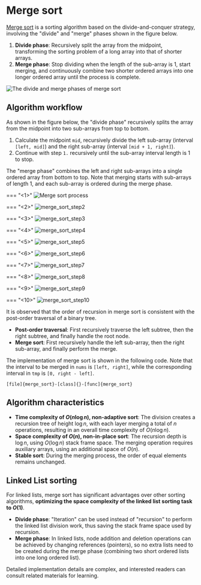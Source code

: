 # Merge sort

<u>Merge sort</u> is a sorting algorithm based on the divide-and-conquer strategy, involving the "divide" and "merge" phases shown in the figure below.

1. **Divide phase**: Recursively split the array from the midpoint, transforming the sorting problem of a long array into that of shorter arrays.
2. **Merge phase**: Stop dividing when the length of the sub-array is 1, start merging, and continuously combine two shorter ordered arrays into one longer ordered array until the process is complete.

![The divide and merge phases of merge sort](merge_sort.assets/merge_sort_overview.png)

## Algorithm workflow

As shown in the figure below, the "divide phase" recursively splits the array from the midpoint into two sub-arrays from top to bottom.

1. Calculate the midpoint `mid`, recursively divide the left sub-array (interval `[left, mid]`) and the right sub-array (interval `[mid + 1, right]`).
2. Continue with step `1.` recursively until the sub-array interval length is 1 to stop.

The "merge phase" combines the left and right sub-arrays into a single ordered array from bottom to top. Note that merging starts with sub-arrays of length 1, and each sub-array is ordered during the merge phase.

=== "<1>"
    ![Merge sort process](merge_sort.assets/merge_sort_step1.png)

=== "<2>"
    ![merge_sort_step2](merge_sort.assets/merge_sort_step2.png)

=== "<3>"
    ![merge_sort_step3](merge_sort.assets/merge_sort_step3.png)

=== "<4>"
    ![merge_sort_step4](merge_sort.assets/merge_sort_step4.png)

=== "<5>"
    ![merge_sort_step5](merge_sort.assets/merge_sort_step5.png)

=== "<6>"
    ![merge_sort_step6](merge_sort.assets/merge_sort_step6.png)

=== "<7>"
    ![merge_sort_step7](merge_sort.assets/merge_sort_step7.png)

=== "<8>"
    ![merge_sort_step8](merge_sort.assets/merge_sort_step8.png)

=== "<9>"
    ![merge_sort_step9](merge_sort.assets/merge_sort_step9.png)

=== "<10>"
    ![merge_sort_step10](merge_sort.assets/merge_sort_step10.png)

It is observed that the order of recursion in merge sort is consistent with the post-order traversal of a binary tree.

- **Post-order traversal**: First recursively traverse the left subtree, then the right subtree, and finally handle the root node.
- **Merge sort**: First recursively handle the left sub-array, then the right sub-array, and finally perform the merge.

The implementation of merge sort is shown in the following code. Note that the interval to be merged in `nums` is `[left, right]`, while the corresponding interval in `tmp` is `[0, right - left]`.

```src
[file]{merge_sort}-[class]{}-[func]{merge_sort}
```

## Algorithm characteristics

- **Time complexity of $O(n \log n)$, non-adaptive sort**: The division creates a recursion tree of height $\log n$, with each layer merging a total of $n$ operations, resulting in an overall time complexity of $O(n \log n)$.
- **Space complexity of $O(n)$, non-in-place sort**: The recursion depth is $\log n$, using $O(\log n)$ stack frame space. The merging operation requires auxiliary arrays, using an additional space of $O(n)$.
- **Stable sort**: During the merging process, the order of equal elements remains unchanged.

## Linked List sorting

For linked lists, merge sort has significant advantages over other sorting algorithms, **optimizing the space complexity of the linked list sorting task to $O(1)$**.

- **Divide phase**: "Iteration" can be used instead of "recursion" to perform the linked list division work, thus saving the stack frame space used by recursion.
- **Merge phase**: In linked lists, node addition and deletion operations can be achieved by changing references (pointers), so no extra lists need to be created during the merge phase (combining two short ordered lists into one long ordered list).

Detailed implementation details are complex, and interested readers can consult related materials for learning.

